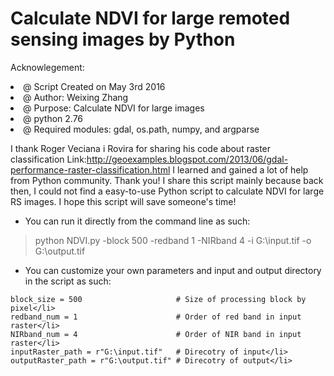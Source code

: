 # Calculate NDVI for large remoted sensing images by Python

Acknowlegement:
<li>   @ Script Created on May 3rd 2016</li>
<li>   @ Author: Weixing Zhang</li>
<li>   @ Purpose: Calculate NDVI for large images</li>
<li>   @ python 2.76</li>
<li>   @ Required modules: gdal, os.path, numpy, and argparse</li>


I thank Roger Veciana i Rovira for sharing his code about raster classification
Link:http://geoexamples.blogspot.com/2013/06/gdal-performance-raster-classification.html
I learned and gained a lot of help from Python community. Thank you!
I share this script mainly because back then, I could not find a easy-to-use Python script to
calculate NDVI for large RS images. I hope this script will save someone's time! 

- You can run it directly from the command line as such:

>python NDVI.py -block 500 -redband 1 -NIRband 4 -i G:\input.tif -o G:\output.tif

- You can customize your own parameters and input and output directory in the script as such:

```
block_size = 500                     # Size of processing block by pixel</li>
redband_num = 1                      # Order of red band in input raster</li>
NIRband_num = 4                      # Order of NIR band in input raster</li>
inputRaster_path = r"G:\input.tif"   # Direcotry of input</li>
outputRaster_path = r"G:\output.tif" # Direcotry of output</li>
```
